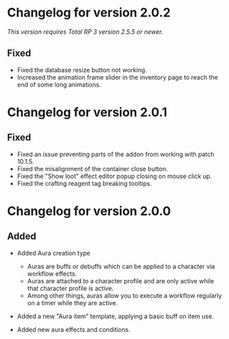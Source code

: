 # Changelog for version 2.0.2

*This version requires Total RP 3 version 2.5.5 or newer.*

## Fixed

- Fixed the database resize button not working.
- Increased the animation frame slider in the inventory page to reach the end of some long animations.

# Changelog for version 2.0.1

## Fixed

- Fixed an issue preventing parts of the addon from working with patch 10.1.5.
- Fixed the misalignment of the container close button.
- Fixed the "Show loot" effect editor popup closing on mouse click up.
- Fixed the crafting reagent tag breaking tooltips.

# Changelog for version 2.0.0

## Added

- Added Aura creation type
  - Auras are buffs or debuffs which can be applied to a character via workflow effects.
  - Auras are attached to a character profile and are only active while that character profile is active.
  - Among other things, auras allow you to execute a workflow regularly on a timer while they are active.

- Added a new "Aura item" template, applying a basic buff on item use.
- Added new aura effects and conditions.
